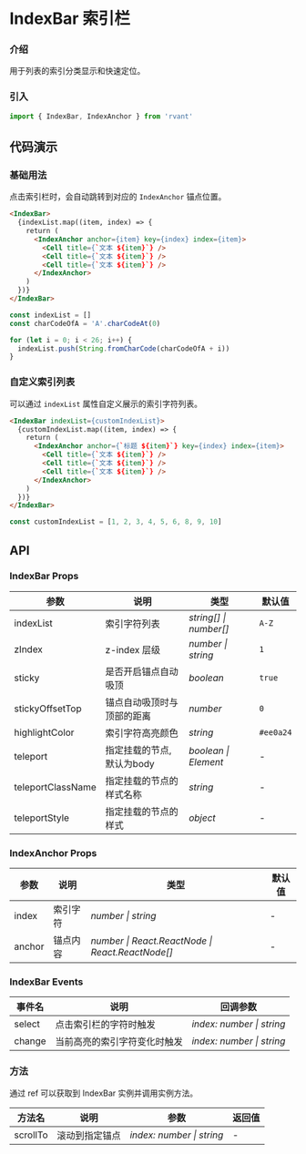 # IndexBar 索引栏

### 介绍

用于列表的索引分类显示和快速定位。

### 引入

```js
import { IndexBar, IndexAnchor } from 'rvant'
```

## 代码演示

### 基础用法

点击索引栏时，会自动跳转到对应的 `IndexAnchor` 锚点位置。

```html
<IndexBar>
  {indexList.map((item, index) => {
    return (
      <IndexAnchor anchor={item} key={index} index={item}>
        <Cell title={`文本 ${item}`} />
        <Cell title={`文本 ${item}`} />
        <Cell title={`文本 ${item}`} />
      </IndexAnchor>
    )
  })}
</IndexBar>
```

```js
const indexList = []
const charCodeOfA = 'A'.charCodeAt(0)

for (let i = 0; i < 26; i++) {
  indexList.push(String.fromCharCode(charCodeOfA + i))
}
```

### 自定义索引列表

可以通过 `indexList` 属性自定义展示的索引字符列表。

```html
<IndexBar indexList={customIndexList}>
  {customIndexList.map((item, index) => {
    return (
      <IndexAnchor anchor={`标题 ${item}`} key={index} index={item}>
        <Cell title={`文本 ${item}`} />
        <Cell title={`文本 ${item}`} />
        <Cell title={`文本 ${item}`} />
      </IndexAnchor>
    )
  })}
</IndexBar>
```

```js
const customIndexList = [1, 2, 3, 4, 5, 6, 8, 9, 10]
```

## API

### IndexBar Props

| 参数 | 说明 | 类型 | 默认值 |
| --- | --- | --- | --- |
| indexList | 索引字符列表 | _string[] \| number[]_ | `A-Z` |
| zIndex | z-index 层级 | _number \| string_ | `1` |
| sticky | 是否开启锚点自动吸顶 | _boolean_ | `true` |
| stickyOffsetTop | 锚点自动吸顶时与顶部的距离 | _number_ | `0` |
| highlightColor | 索引字符高亮颜色 | _string_ | `#ee0a24` |
| teleport | 指定挂载的节点,默认为body | _boolean \| Element_ | - |
| teleportClassName | 指定挂载的节点的样式名称 | _string_ | - |
| teleportStyle | 指定挂载的节点的样式 | _object_ | - |

### IndexAnchor Props

| 参数  | 说明     | 类型               | 默认值 |
| ----- | -------- | ------------------ | ------ |
| index | 索引字符 | _number \| string_ | -      |
| anchor | 锚点内容 | _number \| React.ReactNode \| React.ReactNode[]_ | -      |

### IndexBar Events

| 事件名 | 说明                         | 回调参数                  |
| ------ | ---------------------------- | ------------------------- |
| select | 点击索引栏的字符时触发       | _index: number \| string_ |
| change | 当前高亮的索引字符变化时触发 | _index: number \| string_ |

### 方法

通过 ref 可以获取到 IndexBar 实例并调用实例方法。

| 方法名   | 说明           | 参数                      | 返回值 |
| -------- | -------------- | ------------------------- | ------ |
| scrollTo | 滚动到指定锚点 | _index: number \| string_ | -      |
